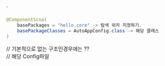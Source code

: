 `
```java
@ComponentScna(
	basePackages = "hello.core" -> 탐색 위치 지정하기.
	basePackageClasses = AutoAppConfig.class -> 해당 클래스 
)
```


// 기본적으로 없는 구조인경우에는 ??  
// 해당 Config파일